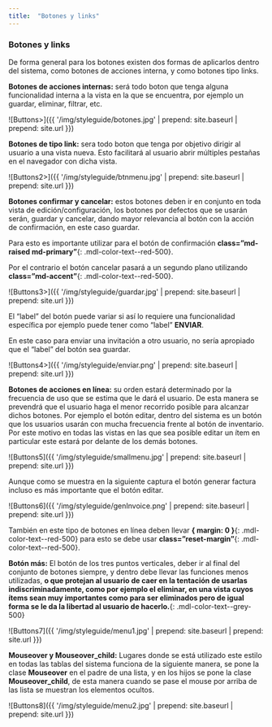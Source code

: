 ```yaml
---
title:  "Botones y links"
---
```

### Botones y links

De forma general para los botones existen dos formas de aplicarlos dentro del sistema, como botones de acciones interna, y como botones tipo links.

**Botones de acciones internas:** será todo boton que tenga alguna funcionalidad interna a la vista en la que se encuentra, por ejemplo un guardar, eliminar, filtrar, etc.

![Buttons>]({{ '/img/styleguide/botones.jpg' | prepend: site.baseurl | prepend: site.url }})

**Botones de tipo link:** sera todo boton que tenga por objetivo dirigir al usuario a una vista nueva. Esto facilitará al usuario abrir múltiples pestañas en el navegador con dicha vista.

![Buttons2>]({{ '/img/styleguide/btnmenu.jpg' | prepend: site.baseurl | prepend: site.url }})

**Botones confirmar y cancelar:** estos botones deben ir en conjunto en toda vista de edición/configuración, los botones por defectos que se usarán serán, guardar y cancelar, dando mayor relevancia al botón con la acción de confirmación, en este caso guardar.

Para esto es importante utilizar para el botón de confirmación **class=”md-raised md-primary”**{: .mdl-color-text--red-500}.

Por el contrario el botón cancelar pasará a un segundo plano utilizando **class=”md-accent”**{: .mdl-color-text--red-500}.

![Buttons3>]({{ '/img/styleguide/guardar.jpg' | prepend: site.baseurl | prepend: site.url }})

El “label” del botón puede variar si así lo requiere una funcionalidad específica por ejemplo puede tener como “label” **ENVIAR**.

En este caso para enviar una invitación a otro usuario, no sería apropiado que el “label” del botón sea guardar.

![Buttons4>]({{ '/img/styleguide/enviar.png' | prepend: site.baseurl | prepend: site.url }})

**Botones de acciones en línea:** su orden estará determinado por la frecuencia de uso que se estima que le dará el usuario. De esta manera se prevendrá que el usuario haga el menor recorrido posible para alcanzar dichos botones.
Por ejemplo el botón editar, dentro del sistema es un botón que los usuarios usarán con mucha frecuencia frente al botón de inventario. Por este motivo en todas las vistas en las que sea posible editar un ítem en particular este estará por delante de los demás botones.

![Buttons5]({{ '/img/styleguide/smallmenu.jpg' | prepend: site.baseurl | prepend: site.url }})

Aunque como se muestra en la siguiente captura el botón generar factura incluso es más importante que el botón editar.

![Buttons6]({{ '/img/styleguide/genInvoice.png' | prepend: site.baseurl | prepend: site.url }})

También en este tipo de botones en línea deben llevar **{ margin: 0 }**{: .mdl-color-text--red-500} para esto se debe usar **class=”reset-margin”**{: .mdl-color-text--red-500}.

**Botón más:** El botón de los tres puntos verticales, deber ir al final del conjunto de botones siempre, y dentro debe llevar las funciones menos utilizadas, **o que protejan al usuario de caer en la tentación de usarlas indiscriminadamente, como por ejemplo el eliminar, en una vista cuyos ítems sean muy importantes como para ser eliminados pero de igual forma se le da la libertad al usuario de hacerlo.**{: .mdl-color-text--grey-500}

![Buttons7]({{ '/img/styleguide/menu1.jpg' | prepend: site.baseurl | prepend: site.url }})

**Mouseover y Mouseover_child:** Lugares donde se está utilizado este estilo en todas las tablas del sistema funciona de la siguiente manera, se pone la clase **Mouseover** en el padre de una lista, y en los hijos se pone la clase **Mouseover_child**, de esta manera cuando se pase el mouse por arriba de las lista se muestran los elementos ocultos.

![Buttons8]({{ '/img/styleguide/menu2.jpg' | prepend: site.baseurl | prepend: site.url }})
